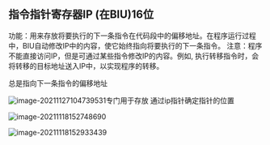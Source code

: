 ## 指令指针寄存器IP (在BIU)16位


功能：用来存放将要执行的下一条指令在代码段中的偏移地址。在程序运行过程中，BIU自动修改IP中的内容，使它始终指向将要执行的下一条指令。
注意：程序不能直接访问IP，但是可通过某些指令修改IP的内容。例如, 执行转移指令时，会将转移的目标地址送入IP中，以实现程序的转移。






总是指向下一条指令的偏移地址

![image-20211127104739531](C:\Users\LetengZzz\AppData\Roaming\Typora\typora-user-images\image-20211127104739531.png)专门用于存放  通过ip指针确定指针的位置

![image-20211118152748690](C:\Users\LetengZzz\AppData\Roaming\Typora\typora-user-images\image-20211118152748690.png)

![image-20211118152933439](C:\Users\LetengZzz\AppData\Roaming\Typora\typora-user-images\image-20211118152933439.png)
